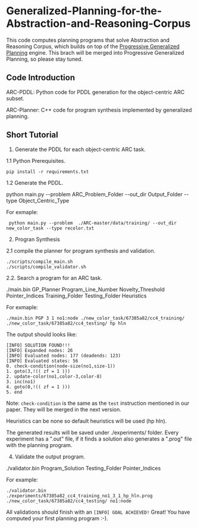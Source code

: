 # Generalized-Planning-for-the-Abstraction-and-Reasoning-Corpus
This code computes planning programs that solve Abstraction and Reasoning Corpus, which builds on top of the [Progressive Generalized Planning](https://github.com/aig-upf/pgp-landmarks) engine. This brach will be merged into Progressive Generalized Planning, so please stay tuned.

## Code Introduction

ARC-PDDL: Python code for PDDL generation for the object-centric ARC subset.

ARC-Planner: C++ code for program synthesis implemented by generalized planning.


## Short Tutorial



1. Generate the PDDL for each object-centric ARC task.
   
1.1 Python Prerequisites.

```pip install -r requirements.txt```

1.2 Generate the PDDL.

 python main.py --problem ARC_Problem_Folder --out_dir Output_Folder --type Object_Centric_Type

For exmaple:

```shell
 python main.py --problem  ./ARC-master/data/training/ --out_dir new_color_task --type recolor.txt
```

2. Progran Synthesis

2.1 compile the planner for program synthesis and validation.
```shell
./scripts/compile_main.sh
./scripts/compile_validator.sh
```

2.2. Search a program for an ARC task.

 ./main.bin GP_Planner Program_Line_Number Novelty_Threshold Pointer_Indices Training_Folder Testing_Folder Heuristics

 For exmaple:

```shell
./main.bin PGP 3 1 no1:node ./new_color_task/67385a82/cc4_training/ ./new_color_task/67385a82/cc4_testing/ hp hln
```
The output should looks like:
```shell
[INFO] SOLUTION FOUND!!!
[INFO] Expanded nodes: 26
[INFO] Evaluated nodes: 177 (deadends: 123)
[INFO] Evaluated states: 56
0. check-condition(node-size(no1,size-1))
1. goto(3,!(( zf = 1 )))
2. update-color(no1,color-3,color-8)
3. inc(no1)
4. goto(0,!(( zf = 1 )))
5. end
```

Note: ```check-condition``` is the same as the ```test``` instruction mentioned in our paper. They will be merged in the next version.

Heuristics can be none so default heuristics will be used (hp hln). 

The generated results will be saved under ./experiments/ folder. Every experiment has a ".out" file, if it finds a solution also generates a ".prog" file with the planning program.


4. Validate the output program.

 ./validator.bin Program_Solution Testing_Folder Pointer_Indices

For example:

```shell
./validator.bin ./experiments/67385a82_cc4_training_no1_3_1_hp_hln.prog ./new_color_task/67385a82/cc4_testing/ no1:node
```
All validations should finish with an `[INFO] GOAL ACHIEVED!`
Great! You have computed your first planning program :-).

